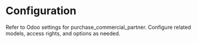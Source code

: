 # Configuration

Refer to Odoo settings for purchase_commercial_partner. Configure related models, access rights, and options as needed.
